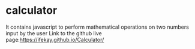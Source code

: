 # calculator
It contains javascript to perform mathematical operations on two numbers input by the user
Link to the github live page:https://ifekay.github.io/Calculator/
